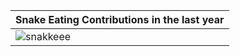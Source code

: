 
| Snake Eating Contributions in the last year |
| ------------------------------------------|
| ![snakkeee](https://github.com/0bamium-attachments/assets/767354e9-fe1e-4009-b421-2f49388bfda5) | 
